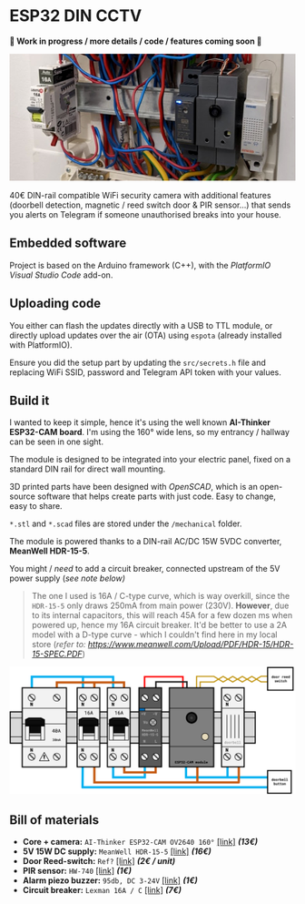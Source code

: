 # ESP32 DIN CCTV

**🚧 Work in progress / more details / code / features coming soon 🚧**

![](mechanical/mounted-sample.jpg)

40€ DIN-rail compatible WiFi security camera with additional features (doorbell detection, magnetic / reed switch door & PIR sensor...) that sends you alerts on Telegram if someone unauthorised breaks into your house.

## Embedded software

Project is based on the Arduino framework (C++), with the *PlatformIO Visual Studio Code* add-on.

## Uploading code

You either can flash the updates directly with a USB to TTL module, or directly upload updates over the air (OTA) using `espota` (already installed with PlatformIO).

Ensure you did the setup part by updating the `src/secrets.h` file and replacing WiFi SSID, password and Telegram API token with your values.

## Build it

I wanted to keep it simple, hence it's using the well known **AI-Thinker ESP32-CAM board**. I'm using the 160°  wide lens, so my entrancy / hallway can be seen in one sight.

The module is designed to be integrated into your electric panel, fixed on a standard DIN rail for direct wall mounting.

3D printed parts have been designed with *OpenSCAD*, which is an open-source software that helps create parts with just code. Easy to change, easy to share.

`*.stl` and `*.scad` files are stored under the `/mechanical` folder.

The module is powered thanks to a DIN-rail AC/DC 15W 5VDC converter, **MeanWell HDR-15-5**.

You might / *need* to add a circuit breaker, connected upstream of the 5V power supply (*see note below)*

> The one I used is 16A / C-type curve, which is way overkill, since the `HDR-15-5` only draws 250mA from main power (230V). **However**, due to its internal capacitors, this will reach 45A for a few dozen ms when powered up, hence my 16A circuit breaker. It'd be better to use a 2A model with a D-type curve - which I couldn't find here in my local store (*refer to: https://www.meanwell.com/Upload/PDF/HDR-15/HDR-15-SPEC.PDF*)

![](doc/electric-panel-schematic.png)

## Bill of materials

- **Core + camera:** `AI-Thinker ESP32-CAM OV2640 160°` [[link]](https://fr.aliexpress.com/item/1005002808966055.html) ***(13€)***
- **5V 15W DC supply:** `MeanWell HDR-15-5` [[link]](https://www.amazon.fr/gp/product/B06XWQSJGW/) ***(16€)***
- **Door Reed-switch:** `Ref?` [[link]](https://fr.aliexpress.com/item/1005003496413403.html) ***(2€ / unit)***
- **PIR sensor:** `HW-740` [[link]](https://fr.aliexpress.com/item/32964200244.html) ***(1€)***
- **Alarm piezo buzzer:** `95db, DC 3-24V` [[link]](https://fr.aliexpress.com/item/1005001489820983.html) ***(1€)***
- **Circuit breaker:** `Lexman 16A / C` [[link]](https://www.leroymerlin.fr/produits/electricite-domotique/tableau-electrique-et-disjoncteur/disjoncteur-coupe-circuit-et-interrupteur-differentiel/disjoncteur-coupe-circuit-et-bloc-para-foudre/disjoncteur-phase-neutre-lexman-16-a-69839973.html) ***(7€)***